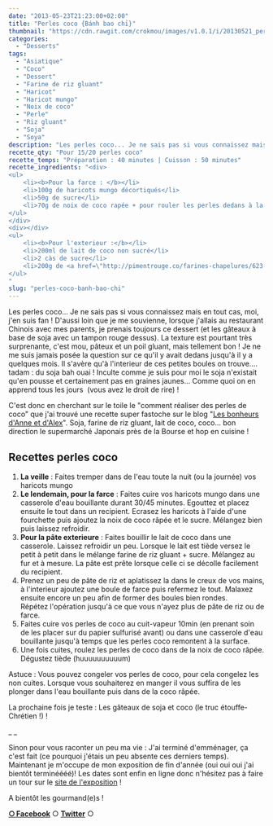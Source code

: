 ```yaml
---
date: "2013-05-23T21:23:00+02:00"
title: "Perles coco {Bánh bao chỉ}"
thumbnail: "https://cdn.rawgit.com/crokmou/images/v1.0.1/i/20130521_perle_coco_b--nh_bao_ch---_0012.jpg"
categories:
  - "Desserts"
tags:
  - "Asiatique"
  - "Coco"
  - "Dessert"
  - "Farine de riz gluant"
  - "Haricot"
  - "Haricot mungo"
  - "Noix de coco"
  - "Perle"
  - "Riz gluant"
  - "Soja"
  - "Soya"
description: "Les perles coco... Je ne sais pas si vous connaissez mais en tout cas, moi, j'en suis fan ! D'aussi loin que je me souvienne, lorsque j'allais au ..."
recette_qty: "Pour 15/20 perles coco"
recette_temps: "Préparation : 40 minutes | Cuisson : 50 minutes"
recette_ingredients: "<div>
<ul>
 	<li><b>Pour la farce : </b></li>
 	<li>100g de haricots mungo décortiqués</li>
 	<li>50g de sucre</li>
 	<li>70g de noix de coco rapée + pour rouler les perles dedans à la fin</li>
</ul>
</div>
<div></div>
<ul>
 	<li><b>Pour l'exterieur :</b></li>
 	<li>200ml de lait de coco non sucré</li>
 	<li>2 càs de sucre</li>
 	<li>200g de <a href=\"http://pimentrouge.co/farines-chapelures/623-farine-de-riz-gluant-400g-cock.html\" target=\"_blank\" rel=\"nofollow noopener\">farine de riz gluant</a></li>
</ul>
"
slug: "perles-coco-banh-bao-chi"
---
```


Les perles coco... Je ne sais pas si vous connaissez mais en tout cas, moi, j'en suis fan ! D'aussi loin que je me souvienne, lorsque j'allais au restaurant Chinois avec mes parents, je prenais toujours ce dessert (et les gâteaux à base de soja avec un tampon rouge dessus). La texture est pourtant très surprenante, c'est mou, pâteux et un poil gluant, mais tellement bon ! Je ne me suis jamais posée la question sur ce qu'il y avait dedans jusqu'à il y a quelques mois. Il s'avère qu'à l'interieur de ces petites boules on trouve.... tadam : du soja bah ouai ! Inculte comme je suis pour moi le soja n'existait qu'en pousse et certainement pas en graines jaunes... Comme quoi on en apprend tous les jours  (vous avez le droit de rire) !

C'est donc en cherchant sur le toile le "comment réaliser des perles de coco" que j'ai trouvé une recette super fastoche sur le blog "[Les bonheurs d'Anne et d'Alex](http://www.lesbonheurs.fr/2013/02/perles-de-coco-ou-banh-bao-chi.html)". Soja, farine de riz gluant, lait de coco, coco... bon direction le supermarché Japonais près de la Bourse et hop en cuisine !

## **Recettes perles coco**

1.  **La veille** : Faites tremper dans de l'eau toute la nuit (ou la journée) vos haricots mungo
2.  **Le lendemain, pour la farce** : Faites cuire vos haricots mungo dans une casserole d'eau bouillante durant 30/45 minutes. Egouttez et placez ensuite le tout dans un recipient. Ecrasez les haricots à l'aide d'une fourchette puis ajoutez la noix de coco râpée et le sucre. Mélangez bien puis laissez refroidir.
3.  **Pour la pâte exterieure** : Faites bouillir le lait de coco dans une casserole. Laissez refroidir un peu. Lorsque le lait est tiède versez le petit à petit dans le mélange farine de riz gluant + sucre. Mélangez au fur et à mesure. La pâte est prête lorsque celle ci se décolle facilement du recipient.
4.  Prenez un peu de pâte de riz et aplatissez la dans le creux de vos mains, à l'interieur ajoutez une boule de farce puis refermez le tout. Malaxez ensuite encore un peu afin de former des boules bien rondes. Répétez l'opération jusqu'à ce que vous n'ayez plus de pâte de riz ou de farce.
5.  Faites cuire vos perles de coco au cuit-vapeur 10min (en prenant soin de les placer sur du papier sulfurisé avant) ou dans une casserole d'eau bouillante jusqu'à temps que les perles coco remontent à la surface.
6.  Une fois cuites, roulez les perles de coco dans de la noix de coco râpée. Dégustez tiède (huuuuuuuuuum)

Astuce : Vous pouvez congeler vos perles de coco, pour cela congelez les non cuites. Lorsque vous souhaiterez en manger il vous suffira de les plonger dans l'eau bouillante puis dans de la coco râpée.

La prochaine fois je teste : Les gâteaux de soja et coco (le truc étouffe-Chrétien !) !

_ _

Sinon pour vous raconter un peu ma vie : J'ai terminé d'emménager, ça c'est fait (ce pourquoi j'étais un peu absente ces derniers temps). Maintenant je m'occupe de mon exposition de fin d'année (oui oui oui j'ai bientôt terminéééé)! Les dates sont enfin en ligne donc n'hésitez pas à faire un tour sur le [site de l'exposition](http://www.expophotohelb.com/) !

A bientôt les gourmand(e)s !

[**○<span style="font-size: xx-small; margin: 0px; outline: 0px; padding: 0px;"><span style="font-family: Arial, Helvetica, sans-serif; margin: 0px; outline: 0px; padding: 0px;"> </span></span>Facebook**](https://www.facebook.com/pages/CroKMou/148093255259077) ○ [**Twitter**](https://twitter.com/Crokmou) ○